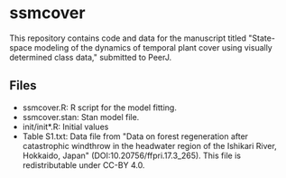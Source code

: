 # ssmcover
This repository contains code and data for the manuscript titled
"State-space modeling of the dynamics of temporal plant cover using visually determined class data,"
submitted to PeerJ.

## Files
- ssmcover.R: R script for the model fitting.
- ssmcover.stan: Stan model file.
- init/init*.R: Initial values
- Table S1.txt: Data file from "Data on forest regeneration after catastrophic windthrow in the headwater region of the Ishikari River, Hokkaido, Japan" (DOI:10.20756/ffpri.17.3_265). This file is redistributable under CC-BY 4.0.
